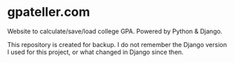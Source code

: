 # gpateller.com
Website to calculate/save/load college GPA.
Powered by Python & Django.

This repository is created for backup. 
I do not remember the Django version I used for this project, or what changed in Django since then.
